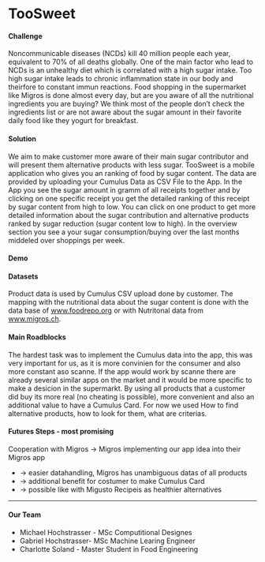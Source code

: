 # TooSweet

#### Challenge
Noncommunicable diseases (NCDs) kill 40 million people each year, equivalent to 70% of all deaths globally. One of the main factor who lead to NCDs is an unhealthy diet which is correlated with a high sugar intake. Too high sugar intake leads to chronic inflammation state in our body and theirfore to constant immun reactions. Food shopping in the supermarket like Migros is done almost every day, but are you aware of all the nutritional ingredients you are buying? We think most of the people don’t check the ingredients list or are not aware about the sugar amount in their favorite daily food like they yogurt for breakfast. 

#### Solution
We aim to make customer more aware of their main sugar contributor and will present them alternative products with less sugar. TooSweet is a mobile application who gives you an ranking of food by sugar content. The data are provided by uploading your Cumulus Data as CSV File to the App. In the App you see the sugar amount in gramm of all receipts together and by clicking on one specific receipt you get the detailed ranking of this receipt by sugar content from high to low. You can click on one product to get more detailed information about the sugar contribution and alternative products ranked by sugar reduction (sugar content low to high). In the overview section you see a your sugar consumption/buying over the last months middeled over shoppings per week. 

#### Demo


#### Datasets
Product data is used by Cumulus CSV upload done by customer. The mapping with the nutritional data about the sugar content is done with the data base of www.foodrepo.org or with Nutritonal data from www.migros.ch.


#### Main Roadblocks 
The hardest task was to implement the Cumulus data into the app, this was very important for us, as it is more convinien for the consumer and also more constant aso scanne. If the app would work by scanne there are already several similar apps on the market and it would be more specific to make a desicion in the supermarkt. By using all products that a customer did buy its more real (no cheating is possible), more convenient and also an additional value to have a Cumulus Card. 
For now we used 
How to find alternative products, how to look for them, what are criterias.

#### Futures Steps - most promising
Cooperation with Migros → Migros implementing our app idea into their Migros app
* → easier datahandling, Migros has unambiguous datas of all products
* → additional benefit for costumer to make Cumulus Card
* → possible like with Migusto Recipeis as healthier alternatives

---
#### Our Team
* Michael Hochstrasser - MSc Computitional Designes
* Gabriel Hochstrasser-  MSc Machine Learing Engineer  
* Charlotte Soland - Master Student in Food Engineering

